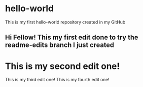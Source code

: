 # hello-world
This is my first hello-world repository created in my GitHub

Hi Fellow!
This my first edit done to try the readme-edits branch I just created
-----------------------
This is my second edit one!
=======================
This is my third edit one!
This is my fourth edit one!
